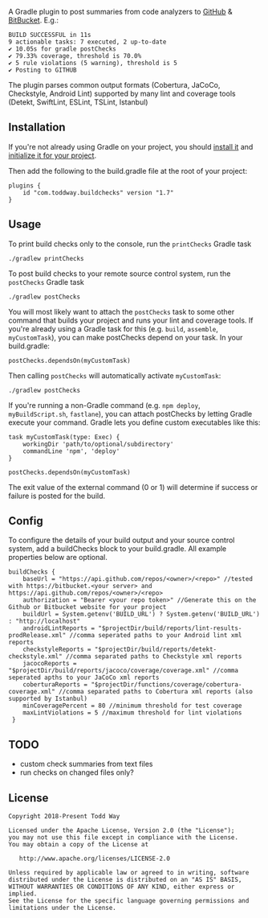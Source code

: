 A Gradle plugin to post summaries from code analyzers to [GitHub](https://developer.github.com/v3/repos/statuses/) & [BitBucket](https://developer.atlassian.com/server/bitbucket/how-tos/updating-build-status-for-commits/).  E.g.:


    BUILD SUCCESSFUL in 11s
    9 actionable tasks: 7 executed, 2 up-to-date
    ✔ 10.05s for gradle postChecks
    ✔ 79.33% coverage, threshold is 70.0%
    ✔ 5 rule violations (5 warning), threshold is 5
    ✔ Posting to GITHUB


The plugin parses common output formats (Cobertura, JaCoCo, Checkstyle, Android Lint)
supported by many lint and coverage tools (Detekt, SwiftLint, ESLint, TSLint, Istanbul)

## Installation
If you're not already using Gradle on your project,
you should [install it](https://docs.gradle.org/current/userguide/installation.html)
and [initialize it for your project](https://guides.gradle.org/creating-new-gradle-builds/).

Then add the following to the build.gradle file at the root of your project:

    plugins {
        id "com.toddway.buildchecks" version "1.7"
    }

## Usage
To print build checks only to the console, run the `printChecks` Gradle task

    ./gradlew printChecks

To post build checks to your remote source control system, run the `postChecks` Gradle task

    ./gradlew postChecks

You will most likely want to attach the `postChecks` task to some other command that builds your project and runs your lint and coverage tools.
If you're already using a Gradle task for this (e.g. `build`, `assemble`, `myCustomTask`),
you can make postChecks depend on your task. In your build.gradle:

    postChecks.dependsOn(myCustomTask)

Then calling `postChecks` will automatically activate `myCustomTask`:

    ./gradlew postChecks

If you're running a non-Gradle command (e.g. `npm deploy`, `myBuildScript.sh`, `fastlane`),
you can attach postChecks by letting Gradle execute your command.
Gradle lets you define custom executables like this:

    task myCustomTask(type: Exec) {
        workingDir 'path/to/optional/subdirectory'
        commandLine 'npm', 'deploy'
    }

    postChecks.dependsOn(myCustomTask)


The exit value of the external command (0 or 1) will determine if success or failure is posted for the build.

## Config
To configure the details of your build output and your source control system, add a buildChecks block to your build.gradle.
All example properties below are optional.

    buildChecks {
        baseUrl = "https://api.github.com/repos/<owner>/<repo>" //tested with https://bitbucket.<your server> and https://api.github.com/repos/<owner>/<repo>
        authorization = "Bearer <your repo token>" //Generate this on the Github or Bitbucket website for your project
        buildUrl = System.getenv('BUILD_URL') ? System.getenv('BUILD_URL') : "http://localhost"
        androidLintReports = "$projectDir/build/reports/lint-results-prodRelease.xml" //comma seperated paths to your Android lint xml reports
        checkstyleReports = "$projectDir/build/reports/detekt-checkstyle.xml" //comma separated paths to Checkstyle xml reports
        jacocoReports = "$projectDir/build/reports/jacoco/coverage/coverage.xml" //comma seperated apths to your JaCoCo xml reports
        coberturaReports = "$projectDir/functions/coverage/cobertura-coverage.xml" //comma separated paths to Cobertura xml reports (also supported by Istanbul)
        minCoveragePercent = 80 //minimum threshold for test coverage
        maxLintViolations = 5 //maximum threshold for lint violations
     }

## TODO
- custom check summaries from text files
- run checks on changed files only?


License
-------

    Copyright 2018-Present Todd Way

    Licensed under the Apache License, Version 2.0 (the "License");
    you may not use this file except in compliance with the License.
    You may obtain a copy of the License at

       http://www.apache.org/licenses/LICENSE-2.0

    Unless required by applicable law or agreed to in writing, software
    distributed under the License is distributed on an "AS IS" BASIS,
    WITHOUT WARRANTIES OR CONDITIONS OF ANY KIND, either express or implied.
    See the License for the specific language governing permissions and
    limitations under the License.